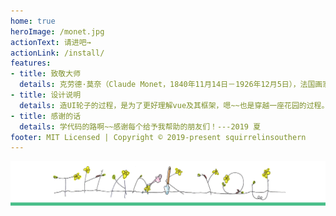 ```yaml
---
home: true
heroImage: /monet.jpg
actionText: 请进吧→
actionLink: /install/
features:
- title: 致敬大师
  details: 克劳德·莫奈（Claude Monet，1840年11月14日－1926年12月5日），法国画家，印象派代表人物和创始人之一。.
- title: 设计说明
  details: 造UI轮子的过程，是为了更好理解vue及其框架，嗯~~也是穿越一座花园的过程。尚未完工
- title: 感谢的话
  details: 学代码的路啊~~感谢每个给予我帮助的朋友们！---2019 夏
footer: MIT Licensed | Copyright © 2019-present squirrelinsouthern
---
```

![An image](./.vuepress/public/thankyou.png)

